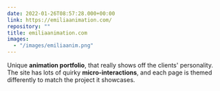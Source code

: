 ```yaml
---
date: 2022-01-26T08:57:28.000+00:00
link: https://emiliaanimation.com/
repository: ""
title: emiliaanimation.com
images:
  - "/images/emiliaanim.png"
---
```


Unique **animation portfolio**, that really shows off the clients' personality. The site has lots of quirky **micro-interactions**, and each page is themed differently to match the project it showcases.
